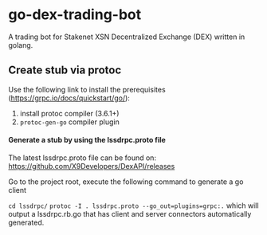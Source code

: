 # go-dex-trading-bot
A trading bot for Stakenet XSN Decentralized Exchange (DEX) written in golang.

## Create stub via protoc
Use the following link to install the prerequisites (https://grpc.io/docs/quickstart/go/):
1. install protoc compiler (3.6.1+) 
2. `protoc-gen-go` compiler plugin 

#### Generate a stub by using the lssdrpc.proto file
The latest lssdrpc.proto file can be found on: https://github.com/X9Developers/DexAPI/releases

Go to the project root, execute the following command to generate a go client 

`cd lssdrpc/`
`protoc -I . lssdrpc.proto --go_out=plugins=grpc:.`
which will output a lssdrpc.rb.go that has client and server connectors automatically generated.


